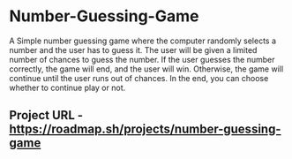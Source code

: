 # Number-Guessing-Game

A Simple number guessing game where the computer randomly selects a number and the user has to guess it. The user will be given a limited number of chances to guess the number. If the user guesses the number correctly, the game will end, and the user will win. Otherwise, the game will continue until the user runs out of chances.
In the end, you can choose whether to continue play or not.

## Project URL - https://roadmap.sh/projects/number-guessing-game
